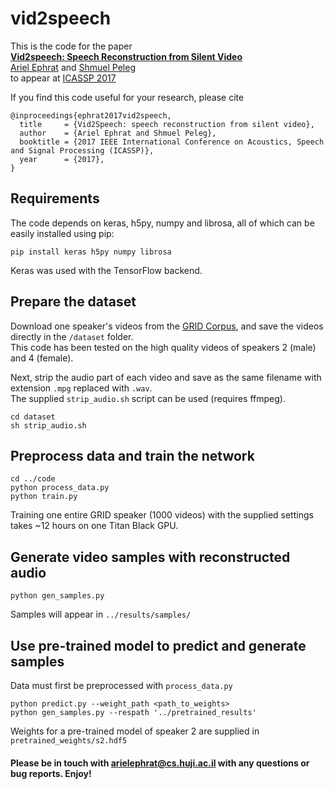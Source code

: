 # vid2speech

This is the code for the paper  
**[Vid2speech: Speech Reconstruction from Silent Video](http://www.cs.huji.ac.il/~peleg/papers/arXiv1701.00495-Vid2Speech.pdf)**
<br>
[Ariel Ephrat](http://www.cs.huji.ac.il/~arielephrat/) and
[Shmuel Peleg](http://www.cs.huji.ac.il/~peleg/)
<br>
to appear at [ICASSP 2017](http://www.ieee-icassp2017.org/)

If you find this code useful for your research, please cite

```
@inproceedings{ephrat2017vid2speech,
  title     = {Vid2Speech: speech reconstruction from silent video},
  author    = {Ariel Ephrat and Shmuel Peleg},
  booktitle = {2017 IEEE International Conference on Acoustics, Speech and Signal Processing (ICASSP)},
  year      = {2017},
}
```

## Requirements
The code depends on keras, h5py, numpy and librosa, all of which can be easily installed using pip:
```shell
pip install keras h5py numpy librosa
```  
Keras was used with the TensorFlow backend. 

## Prepare the dataset
Download one speaker's videos from the [GRID Corpus](http://spandh.dcs.shef.ac.uk/gridcorpus/), and save the videos directly in the ```/dataset``` folder.  
This code has been tested on the high quality videos of speakers 2 (male) and 4 (female).

Next, strip the audio part of each video and save as the same filename with extension ```.mpg``` replaced with ```.wav```.  
The supplied ```strip_audio.sh``` script can be used (requires ffmpeg).
```shell
cd dataset
sh strip_audio.sh
```

## Preprocess data and train the network
```shell
cd ../code
python process_data.py
python train.py
```
Training one entire GRID speaker (1000 videos) with the supplied settings takes ~12 hours on one Titan Black GPU.

## Generate video samples with reconstructed audio
```shell
python gen_samples.py
```
Samples will appear in ```../results/samples/```

## Use pre-trained model to predict and generate samples
Data must first be preprocessed with ```process_data.py```
```shell
python predict.py --weight_path <path_to_weights>
python gen_samples.py --respath '../pretrained_results'
```
Weights for a pre-trained model of speaker 2 are supplied in ```pretrained_weights/s2.hdf5```

#### Please be in touch with arielephrat@cs.huji.ac.il with any questions or bug reports. Enjoy!